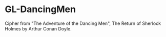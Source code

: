 # GL-DancingMen
Cipher from "The Adventure of the Dancing Men", The Return of Sherlock Holmes by Arthur Conan Doyle.
